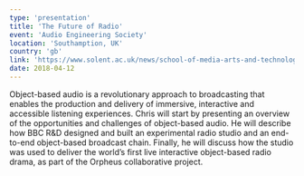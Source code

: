 ```yaml
---
type: 'presentation'
title: 'The Future of Radio'
event: 'Audio Engineering Society'
location: 'Southamption, UK'
country: 'gb'
link: 'https://www.solent.ac.uk/news/school-of-media-arts-and-technology/media-technology/2018/aes-smpte-aoip'
date: 2018-04-12
---
```

Object-based audio is a revolutionary approach to broadcasting that enables the production and delivery of immersive,
interactive and accessible listening experiences. Chris will start by presenting an overview of the opportunities and
challenges of object-based audio. He will describe how BBC R&D designed and built an experimental radio studio and an
end-to-end object-based broadcast chain. Finally, he will discuss how the studio was used to deliver the world’s first
live interactive object-based radio drama, as part of the Orpheus collaborative project.
